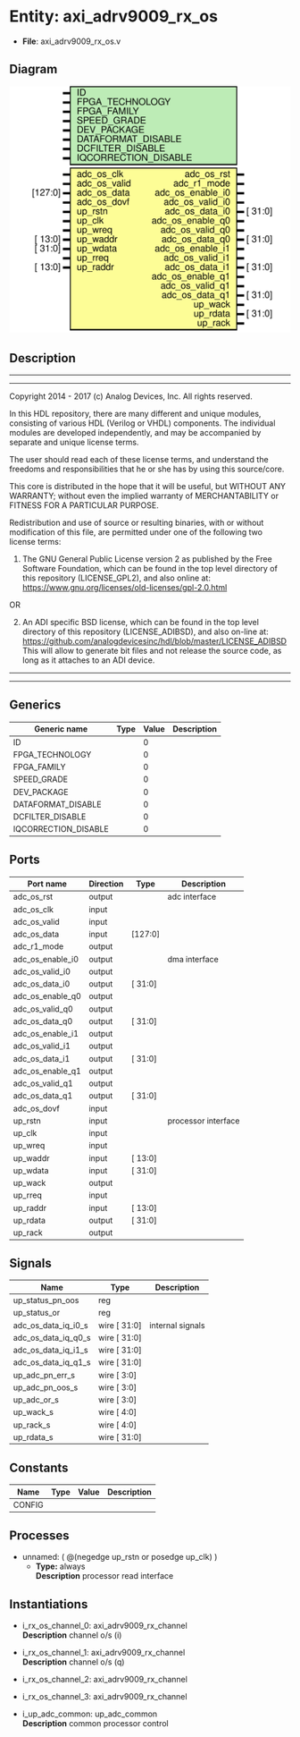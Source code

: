 # Entity: axi_adrv9009_rx_os

- **File**: axi_adrv9009_rx_os.v
## Diagram

![Diagram](axi_adrv9009_rx_os.svg "Diagram")
## Description

 ***************************************************************************
 ***************************************************************************
 Copyright 2014 - 2017 (c) Analog Devices, Inc. All rights reserved.

 In this HDL repository, there are many different and unique modules, consisting
 of various HDL (Verilog or VHDL) components. The individual modules are
 developed independently, and may be accompanied by separate and unique license
 terms.

 The user should read each of these license terms, and understand the
 freedoms and responsibilities that he or she has by using this source/core.

 This core is distributed in the hope that it will be useful, but WITHOUT ANY
 WARRANTY; without even the implied warranty of MERCHANTABILITY or FITNESS FOR
 A PARTICULAR PURPOSE.

 Redistribution and use of source or resulting binaries, with or without modification
 of this file, are permitted under one of the following two license terms:

   1. The GNU General Public License version 2 as published by the
      Free Software Foundation, which can be found in the top level directory
      of this repository (LICENSE_GPL2), and also online at:
      <https://www.gnu.org/licenses/old-licenses/gpl-2.0.html>

 OR

   2. An ADI specific BSD license, which can be found in the top level directory
      of this repository (LICENSE_ADIBSD), and also on-line at:
      https://github.com/analogdevicesinc/hdl/blob/master/LICENSE_ADIBSD
      This will allow to generate bit files and not release the source code,
      as long as it attaches to an ADI device.

 ***************************************************************************
 ***************************************************************************

## Generics

| Generic name         | Type | Value | Description |
| -------------------- | ---- | ----- | ----------- |
| ID                   |      | 0     |             |
| FPGA_TECHNOLOGY      |      | 0     |             |
| FPGA_FAMILY          |      | 0     |             |
| SPEED_GRADE          |      | 0     |             |
| DEV_PACKAGE          |      | 0     |             |
| DATAFORMAT_DISABLE   |      | 0     |             |
| DCFILTER_DISABLE     |      | 0     |             |
| IQCORRECTION_DISABLE |      | 0     |             |
## Ports

| Port name        | Direction | Type    | Description          |
| ---------------- | --------- | ------- | -------------------- |
| adc_os_rst       | output    |         |  adc interface       |
| adc_os_clk       | input     |         |                      |
| adc_os_valid     | input     |         |                      |
| adc_os_data      | input     | [127:0] |                      |
| adc_r1_mode      | output    |         |                      |
| adc_os_enable_i0 | output    |         |  dma interface       |
| adc_os_valid_i0  | output    |         |                      |
| adc_os_data_i0   | output    | [ 31:0] |                      |
| adc_os_enable_q0 | output    |         |                      |
| adc_os_valid_q0  | output    |         |                      |
| adc_os_data_q0   | output    | [ 31:0] |                      |
| adc_os_enable_i1 | output    |         |                      |
| adc_os_valid_i1  | output    |         |                      |
| adc_os_data_i1   | output    | [ 31:0] |                      |
| adc_os_enable_q1 | output    |         |                      |
| adc_os_valid_q1  | output    |         |                      |
| adc_os_data_q1   | output    | [ 31:0] |                      |
| adc_os_dovf      | input     |         |                      |
| up_rstn          | input     |         |  processor interface |
| up_clk           | input     |         |                      |
| up_wreq          | input     |         |                      |
| up_waddr         | input     | [ 13:0] |                      |
| up_wdata         | input     | [ 31:0] |                      |
| up_wack          | output    |         |                      |
| up_rreq          | input     |         |                      |
| up_raddr         | input     | [ 13:0] |                      |
| up_rdata         | output    | [ 31:0] |                      |
| up_rack          | output    |         |                      |
## Signals

| Name                | Type         | Description        |
| ------------------- | ------------ | ------------------ |
| up_status_pn_oos    | reg          |                    |
| up_status_or        | reg          |                    |
| adc_os_data_iq_i0_s | wire [ 31:0] |  internal signals  |
| adc_os_data_iq_q0_s | wire [ 31:0] |                    |
| adc_os_data_iq_i1_s | wire [ 31:0] |                    |
| adc_os_data_iq_q1_s | wire [ 31:0] |                    |
| up_adc_pn_err_s     | wire [  3:0] |                    |
| up_adc_pn_oos_s     | wire [  3:0] |                    |
| up_adc_or_s         | wire [  3:0] |                    |
| up_wack_s           | wire [  4:0] |                    |
| up_rack_s           | wire [  4:0] |                    |
| up_rdata_s          | wire [ 31:0] |                    |
## Constants

| Name   | Type | Value | Description |
| ------ | ---- | ----- | ----------- |
| CONFIG |      |       |             |
## Processes
- unnamed: ( @(negedge up_rstn or posedge up_clk) )
  - **Type:** always
</br>**Description**
 processor read interface 
## Instantiations

- i_rx_os_channel_0: axi_adrv9009_rx_channel
</br>**Description**
 channel o/s (i)

- i_rx_os_channel_1: axi_adrv9009_rx_channel
</br>**Description**
 channel o/s (q)

- i_rx_os_channel_2: axi_adrv9009_rx_channel
- i_rx_os_channel_3: axi_adrv9009_rx_channel
- i_up_adc_common: up_adc_common
</br>**Description**
 common processor control

